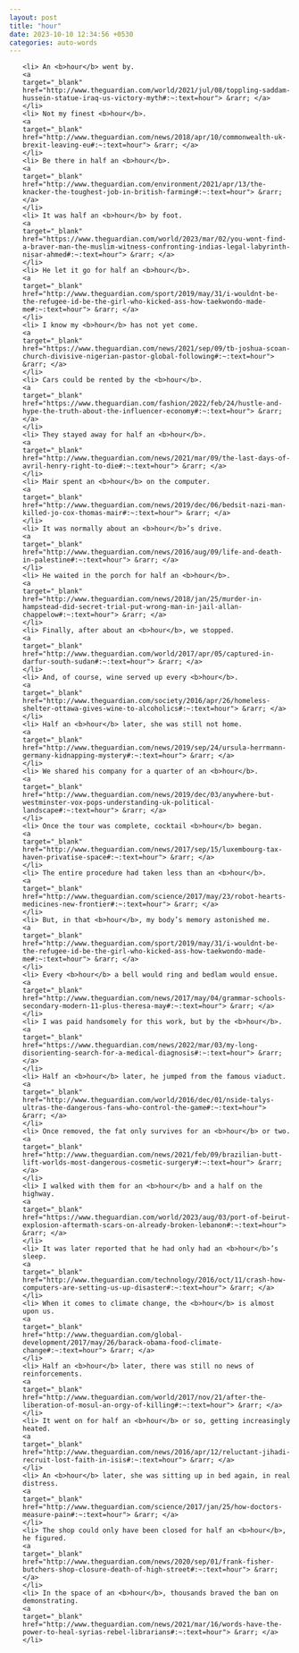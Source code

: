 ```yaml
---
layout: post
title: "hour"
date: 2023-10-10 12:34:56 +0530
categories: auto-words
---
```

<ol>

    <li> An <b>hour</b> went by.
    <a 
    target="_blank" 
    href="http://www.theguardian.com/world/2021/jul/08/toppling-saddam-hussein-statue-iraq-us-victory-myth#:~:text=hour"> &rarr; </a>
    </li>
    <li> Not my finest <b>hour</b>.
    <a 
    target="_blank" 
    href="http://www.theguardian.com/news/2018/apr/10/commonwealth-uk-brexit-leaving-eu#:~:text=hour"> &rarr; </a>
    </li>
    <li> Be there in half an <b>hour</b>.
    <a 
    target="_blank" 
    href="http://www.theguardian.com/environment/2021/apr/13/the-knacker-the-toughest-job-in-british-farming#:~:text=hour"> &rarr; </a>
    </li>
    <li> It was half an <b>hour</b> by foot.
    <a 
    target="_blank" 
    href="https://www.theguardian.com/world/2023/mar/02/you-wont-find-a-braver-man-the-muslim-witness-confronting-indias-legal-labyrinth-nisar-ahmed#:~:text=hour"> &rarr; </a>
    </li>
    <li> He let it go for half an <b>hour</b>.
    <a 
    target="_blank" 
    href="http://www.theguardian.com/sport/2019/may/31/i-wouldnt-be-the-refugee-id-be-the-girl-who-kicked-ass-how-taekwondo-made-me#:~:text=hour"> &rarr; </a>
    </li>
    <li> I know my <b>hour</b> has not yet come.
    <a 
    target="_blank" 
    href="https://www.theguardian.com/news/2021/sep/09/tb-joshua-scoan-church-divisive-nigerian-pastor-global-following#:~:text=hour"> &rarr; </a>
    </li>
    <li> Cars could be rented by the <b>hour</b>.
    <a 
    target="_blank" 
    href="https://www.theguardian.com/fashion/2022/feb/24/hustle-and-hype-the-truth-about-the-influencer-economy#:~:text=hour"> &rarr; </a>
    </li>
    <li> They stayed away for half an <b>hour</b>.
    <a 
    target="_blank" 
    href="http://www.theguardian.com/news/2021/mar/09/the-last-days-of-avril-henry-right-to-die#:~:text=hour"> &rarr; </a>
    </li>
    <li> Mair spent an <b>hour</b> on the computer.
    <a 
    target="_blank" 
    href="http://www.theguardian.com/news/2019/dec/06/bedsit-nazi-man-killed-jo-cox-thomas-mair#:~:text=hour"> &rarr; </a>
    </li>
    <li> It was normally about an <b>hour</b>’s drive.
    <a 
    target="_blank" 
    href="http://www.theguardian.com/news/2016/aug/09/life-and-death-in-palestine#:~:text=hour"> &rarr; </a>
    </li>
    <li> He waited in the porch for half an <b>hour</b>.
    <a 
    target="_blank" 
    href="http://www.theguardian.com/news/2018/jan/25/murder-in-hampstead-did-secret-trial-put-wrong-man-in-jail-allan-chappelow#:~:text=hour"> &rarr; </a>
    </li>
    <li> Finally, after about an <b>hour</b>, we stopped.
    <a 
    target="_blank" 
    href="http://www.theguardian.com/world/2017/apr/05/captured-in-darfur-south-sudan#:~:text=hour"> &rarr; </a>
    </li>
    <li> And, of course, wine served up every <b>hour</b>.
    <a 
    target="_blank" 
    href="http://www.theguardian.com/society/2016/apr/26/homeless-shelter-ottawa-gives-wine-to-alcoholics#:~:text=hour"> &rarr; </a>
    </li>
    <li> Half an <b>hour</b> later, she was still not home.
    <a 
    target="_blank" 
    href="http://www.theguardian.com/news/2019/sep/24/ursula-herrmann-germany-kidnapping-mystery#:~:text=hour"> &rarr; </a>
    </li>
    <li> We shared his company for a quarter of an <b>hour</b>.
    <a 
    target="_blank" 
    href="http://www.theguardian.com/news/2019/dec/03/anywhere-but-westminster-vox-pops-understanding-uk-political-landscape#:~:text=hour"> &rarr; </a>
    </li>
    <li> Once the tour was complete, cocktail <b>hour</b> began.
    <a 
    target="_blank" 
    href="http://www.theguardian.com/news/2017/sep/15/luxembourg-tax-haven-privatise-space#:~:text=hour"> &rarr; </a>
    </li>
    <li> The entire procedure had taken less than an <b>hour</b>.
    <a 
    target="_blank" 
    href="http://www.theguardian.com/science/2017/may/23/robot-hearts-medicines-new-frontier#:~:text=hour"> &rarr; </a>
    </li>
    <li> But, in that <b>hour</b>, my body’s memory astonished me.
    <a 
    target="_blank" 
    href="http://www.theguardian.com/sport/2019/may/31/i-wouldnt-be-the-refugee-id-be-the-girl-who-kicked-ass-how-taekwondo-made-me#:~:text=hour"> &rarr; </a>
    </li>
    <li> Every <b>hour</b> a bell would ring and bedlam would ensue.
    <a 
    target="_blank" 
    href="http://www.theguardian.com/news/2017/may/04/grammar-schools-secondary-modern-11-plus-theresa-may#:~:text=hour"> &rarr; </a>
    </li>
    <li> I was paid handsomely for this work, but by the <b>hour</b>.
    <a 
    target="_blank" 
    href="https://www.theguardian.com/news/2022/mar/03/my-long-disorienting-search-for-a-medical-diagnosis#:~:text=hour"> &rarr; </a>
    </li>
    <li> Half an <b>hour</b> later, he jumped from the famous viaduct.
    <a 
    target="_blank" 
    href="http://www.theguardian.com/world/2016/dec/01/nside-talys-ultras-the-dangerous-fans-who-control-the-game#:~:text=hour"> &rarr; </a>
    </li>
    <li> Once removed, the fat only survives for an <b>hour</b> or two.
    <a 
    target="_blank" 
    href="http://www.theguardian.com/news/2021/feb/09/brazilian-butt-lift-worlds-most-dangerous-cosmetic-surgery#:~:text=hour"> &rarr; </a>
    </li>
    <li> I walked with them for an <b>hour</b> and a half on the highway.
    <a 
    target="_blank" 
    href="https://www.theguardian.com/world/2023/aug/03/port-of-beirut-explosion-aftermath-scars-on-already-broken-lebanon#:~:text=hour"> &rarr; </a>
    </li>
    <li> It was later reported that he had only had an <b>hour</b>’s sleep.
    <a 
    target="_blank" 
    href="http://www.theguardian.com/technology/2016/oct/11/crash-how-computers-are-setting-us-up-disaster#:~:text=hour"> &rarr; </a>
    </li>
    <li> When it comes to climate change, the <b>hour</b> is almost upon us.
    <a 
    target="_blank" 
    href="http://www.theguardian.com/global-development/2017/may/26/barack-obama-food-climate-change#:~:text=hour"> &rarr; </a>
    </li>
    <li> Half an <b>hour</b> later, there was still no news of reinforcements.
    <a 
    target="_blank" 
    href="http://www.theguardian.com/world/2017/nov/21/after-the-liberation-of-mosul-an-orgy-of-killing#:~:text=hour"> &rarr; </a>
    </li>
    <li> It went on for half an <b>hour</b> or so, getting increasingly heated.
    <a 
    target="_blank" 
    href="http://www.theguardian.com/news/2016/apr/12/reluctant-jihadi-recruit-lost-faith-in-isis#:~:text=hour"> &rarr; </a>
    </li>
    <li> An <b>hour</b> later, she was sitting up in bed again, in real distress.
    <a 
    target="_blank" 
    href="http://www.theguardian.com/science/2017/jan/25/how-doctors-measure-pain#:~:text=hour"> &rarr; </a>
    </li>
    <li> The shop could only have been closed for half an <b>hour</b>, he figured.
    <a 
    target="_blank" 
    href="http://www.theguardian.com/news/2020/sep/01/frank-fisher-butchers-shop-closure-death-of-high-street#:~:text=hour"> &rarr; </a>
    </li>
    <li> In the space of an <b>hour</b>, thousands braved the ban on demonstrating.
    <a 
    target="_blank" 
    href="http://www.theguardian.com/news/2021/mar/16/words-have-the-power-to-heal-syrias-rebel-librarians#:~:text=hour"> &rarr; </a>
    </li>